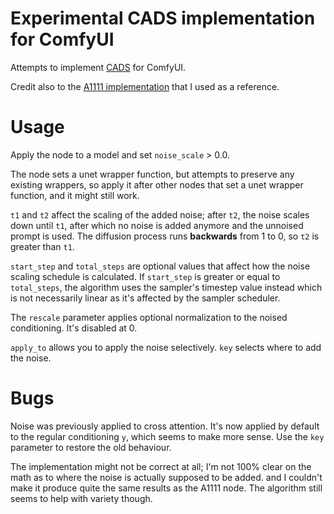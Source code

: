 # Experimental CADS implementation for ComfyUI

Attempts to implement [CADS](https://arxiv.org/abs/2310.17347) for ComfyUI.

Credit also to the [A1111 implementation](https://github.com/v0xie/sd-webui-cads/tree/main) that I used as a reference.

# Usage

Apply the node to a model and set `noise_scale` > 0.0.

The node sets a unet wrapper function, but attempts to preserve any existing wrappers, so apply it after other nodes that set a unet wrapper function, and it might still work.

`t1` and `t2` affect the scaling of the added noise; after `t2`, the noise scales down until `t1`, after which no noise is added anymore and the unnoised prompt is used. The diffusion process runs **backwards** from 1 to 0, so `t2` is greater than `t1`.

`start_step` and `total_steps` are optional values that affect how the noise scaling schedule is calculated. If `start_step` is greater or equal to `total_steps`, the algorithm uses the sampler's timestep value instead which is not necessarily linear as it's affected by the sampler scheduler.

The `rescale` parameter applies optional normalization to the noised conditioning. It's disabled at 0.

`apply_to` allows you to apply the noise selectively. `key` selects where to add the noise.

# Bugs

Noise was previously applied to cross attention. It's now applied by default to the regular conditioning `y`, which seems to make more sense. Use the `key` parameter to restore the old behaviour.

The implementation might not be correct at all; I'm not 100% clear on the math as to where the noise is actually supposed to be added.
and I couldn't make it produce quite the same results as the A1111 node. The algorithm still seems to help with variety though.
